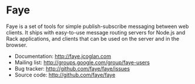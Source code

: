 # Faye

Faye is a set of tools for simple publish-subscribe messaging between web
clients. It ships with easy-to-use message routing servers for Node.js and Rack
applications, and clients that can be used on the server and in the browser.

* Documentation: http://faye.jcoglan.com
* Mailing list: http://groups.google.com/group/faye-users
* Bug tracker: http://github.com/faye/faye/issues
* Source code: http://github.com/faye/faye
